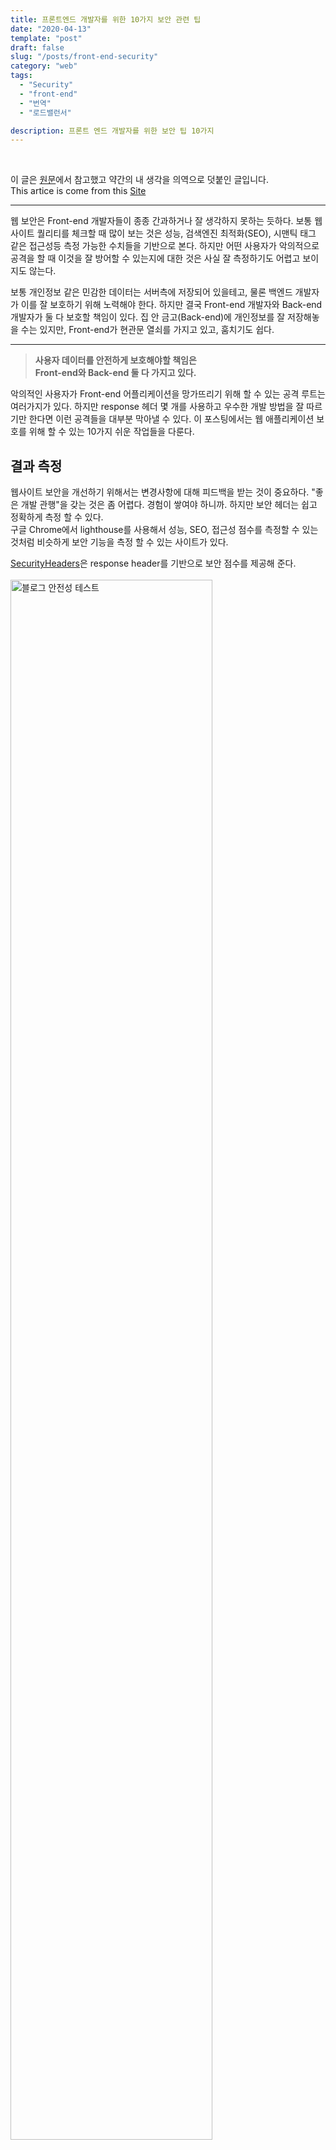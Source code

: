 ```yaml
---
title: 프론트엔드 개발자를 위한 10가지 보안 관련 팁
date: "2020-04-13"
template: "post"
draft: false
slug: "/posts/front-end-security"
category: "web"
tags:
  - "Security"
  - "front-end"
  - "번역"
  - "로드밸런서"

description: 프론트 엔드 개발자를 위한 보안 팁 10가지
---
```


<br>

이 글은 [원문](https://levelup.gitconnected.com/10-security-tips-for-frontend-developers-19e3dd9fb069)에서 참고했고 약간의 내 생각을 의역으로 덧붙인 글입니다. <br>
This artice is come from this [Site](https://levelup.gitconnected.com/10-security-tips-for-frontend-developers-19e3dd9fb069)

<hr>

웹 보안은 Front-end 개발자들이 종종 간과하거나 잘 생각하지 못하는 듯하다. 보통 웹사이트 퀄리티를 체크할 때 많이 보는 것은 성능, 검색엔진 최적화(SEO), 시맨틱 태그 같은 접근성등 측정 가능한 수치들을 기반으로 본다. 하지만 어떤 사용자가 악의적으로 공격을 할 때 이것을 잘 방어할 수 있는지에 대한 것은 사실 잘 측정하기도 어렵고 보이지도 않는다.

보통 개인정보 같은 민감한 데이터는 서버측에 저장되어 있을테고, 물론 백엔드 개발자가 이를 잘 보호하기 위해 노력해야 한다. 하지만 결국 Front-end 개발자와 Back-end 개발자가 둘 다 보호할 책임이 있다. 집 안 금고(Back-end)에 개인정보를 잘 저장해놓을 수는 있지만, Front-end가 현관문 열쇠를 가지고 있고, 훔치기도 쉽다.

 <hr>
<blockquote>
<strong>사용자 데이터를 안전하게 보호해야할 책임은 <br>Front-end와 Back-end 둘 다 가지고 있다.</strong>
</blockquote>

악의적인 사용자가 Front-end 어플리케이션을 망가뜨리기 위해 할 수 있는 공격 루트는 여러가지가 있다. 하지만 response 헤더 몇 개를 사용하고 우수한 개발 방법을 잘 따르기만 한다면 이런 공격들을 대부분 막아낼 수 있다. 이 포스팅에서는 웹 애플리케이션 보호를 위해 할 수 있는 10가지 쉬운 작업들을 다룬다.

## 결과 측정

웹사이트 보안을 개선하기 위해서는 변경사항에 대해 피드백을 받는 것이 중요하다. "좋은 개발 관행"을 갖는 것은 좀 어렵다. 경험이 쌓여야 하니까. 하지만 보안 헤더는 쉽고 정확하게 측정 할 수 있다. <Br>구글 Chrome에서 lighthouse를 사용해서 성능, SEO, 접근성 점수를 측정할 수 있는 것처럼 비슷하게 보안 기능을 측정 할 수 있는 사이트가 있다. <br>

[SecurityHeaders](https://securityheaders.com)은 response header를 기반으로 보안 점수를 제공해 준다.<br>
<br>
<img class="mb-3" style="width:80%;" src="https://yohanproblogasset.s3.ap-northeast-2.amazonaws.com/images/front-end-security/screen+5.png" alt="블로그 안전성 테스트">
<br>
A+도 있고 F도 있는데, 내 블로그의 경우 netlify를 통해 자동으로 호스팅 해준다. 내 블로그는 B를 맞았는데,
안타깝게도 대부분의 사이트는 D인 것 같다. 네이버도 , 다음도
<s>그런데 구글도 D다.</s>

## response 헤더에 대해 알아둘 사항

response 헤더를 다루는 것은 Backend의 작업이었다.
오늘날에는 웹 애플리케이션을 Zeit 또는 Netlify와 같은 "서버리스"클라우드 플랫폼에 배포하는 경우도 많아지고 있다.(Firebase도 마찬가지)<br>
이에 대해 적절한 response 헤더를 반환하도록 구성하는 것이 front-end 책임이 된다.<br>
내가 만드는 웹어플리케이션의 클라우드 호스팅 제공 업체가 어떤 response 헤더를 사용하는지 이에 대한 작동하는 방식을 배우고 적절하게 구성하면 된다.

## 보안 대책

<br>

---

### 1. 강력한 컨텐츠 보안 정책(CSP) 사용

<br>

컨텐츠 보안 정책 (CSP)은 front-end 애플리케이션의 안전을 위해 시작할 수 있는 첫 단계라고 할 수 있다. CSP는 Mozila 재단에서 만든 표준인데, XSS (Cross-Site Scripting) 및 클릭 재킹 (clickjacking)을 포함하여 특정 유형의 코드 삽입 공격을 탐지하고 막아준다.

강력한 CSP는 잠재적으로 유해한 인라인 코드 실행을 비활성화해주고 외부 리소스가 로드되는 도메인을 제한하는 것이 가능하다. Content-Security-Policy 헤더를 세미콜론으로 구분지어서 사용할 수 있다. 아래는 웹 사이트가 외부 리소스에 액세스할 필요가 없는 경우 헤더설정이다.

```sh
Content-Security-Policy: default-src 'none'; script-src 'self';
img-src 'self'; style-src 'self'; connect-src 'self';
```

여기서는 script-src, img-src, style-src 및 connect-src 지시어를 self로 설정했다. <Br>그러니까 이렇게 하게 되면 document를 로드 할때 css, script, image같은 리소스들은 HTML 문서가 제공되는 곳과 불러오는 곳이 동일해야 한다는 것이다. Defualt CSP 지침은 default-src로 설정하면 된다. 기본 동작이 URL에 대한 연결을 제한해야 하기 때문에 none으로 설정했다.

그러니까 보통 콘텐츠 보안정책은 동일출처 원칙이 기본이긴 하다. 예를 들어 `https://yohanpro.com`은 `https://yohanpro.com`의 데이터에만 액세스 할 수 있는 권한이 있다. `https://example.com`에는 액세스 권한이 없다.

그런데 웹어플리케이션을 만들다보면 대부분 다 알겠지만, 요즘 어플리케이션을 만들때에는 다른 곳에서 자원을 가져다 쓰기 마련이다. Google developer 콘솔에서 API를 가져오든, AWS S3에서 가져오든 말이다. 하지만 나중에 이런 곳의 도메인을 허용하도록 설정하더라도 일단 가장 엄격하게 설정해 놓는 것이 필요하다.

CSP 지침의 전체 목록은 [MDN 웹사이트](https://developer.mozilla.org/en-US/docs/Web/HTTP/Headers/Content-Security-Policy)에서 찾을 수 있다.

---

### 2. XSS 보호 모드 사용

<br>

사용자 입력에서 악성 코드가 입력되는 것을 감지한다면
`"X-XSS-Protection": "1; mode = block"`헤더를 사용하면 된다. 이는 브라우저가 response를 차단하도록 만들 수 있다.

물론 요즘 최신 브라우저들은 XSS 보호모드가 기본으로 되어있긴 하다. 하지만 CSP 헤더를 지원하지 않는 브라우저들<small><s>(IE라던지 IE라던지...)</s></small>을 위해서 X-XSS-Protection 헤더를 포함해주는 것이 좋다.

---

### 3. 클릭재킹 공격을 방지하기 위해 iframe Embed 막기

<br>

클릭재킹 공격을 막기 위해서 iframe 임베딩을 막는 것이 필요하다. 클릭재킹 공격은 요즘 뉴스에도 나와서 핫한 공격이다. 쉽게 말하면 다른 사이트인척 속이는 것이다. 국민은행 피싱사이트가 예이다.

<img class="mb-3" style="width:70%;" 
src="https://img1.daumcdn.net/thumb/R720x0.q80/?scode=mtistory2&fname=http%3A%2F%2Fcfile21.uf.tistory.com%2Fimage%2F12264444506C2C8325A82E" alt="피싱 사이트 예시">
<br>

이것 역시 헤더에 **X-Frame-option**을 줌으로써 해결할 수 있다.

```sh
"X-Frame-Options": "DENY"

```

<br>

또한 `frame-ancestors`를 사용할 수도 있는데, 이건 현재 페이지를 삽입할 수 있는 소스를 지정할 수 있다.`<frame>, <iframe>, <embed>, <applet>` 태그에 적용된다.

### 4. 브라우저 기능 및 API에 대한 액세스 제한하기

<br>

우리가 만든 웹사이트에서 필요하지 않은 것들에 대한 접근을 제한하는 것은 좋은 보안 습관이다.
이미 CSP를 사용하여 웹사이트가 접속할 수 있는 도메인 수를 제한하기 위해 이 원칙을 적용했지만, 브라우저 기능에도 이걸 넣을 수 있다.<br> 브라우저가 `Feature-Policy` 헤더를 사용하여 애플리케이션이 필요로 하지 않는 특기능과 API에 대한 액세스를 거부하도록 만들 수 있다.

똑같이 세미콜론 구분자를 사용해서 문자열로 생성하면 된다.

```sh
"Feature-Policy": "accelerometer 'none'; ambient-light-sensor 'none'; autoplay 'none';
camera 'none'; encrypted-media 'none'; fullscreen 'self'; geolocation 'none';
gyroscope 'none'; magnetometer 'none'; microphone 'none'; midi 'none'; payment 'none';
picture-in-picture 'none'; speaker 'none'; sync-xhr 'none'; usb 'none'; vr 'none';"

```

[Smashing Magazine](https://www.smashingmagazine.com/2018/12/feature-policy/) 에서 사용할 수 있는 것들을 찾을 수 있다. 보통은 근데 쓰지 않는 기능은 `none`으로 설정할 것이다.

---

### 5. referrer 값 노출시키지 않기

<br>

웹 사이트에서 다른 곳으로 이동하는 링크를 클릭하면, 가고자 하는 웹 사이트는 웹 사이트에서 마지막 위치의 URL을 referrer 헤더로 받는다. 그런데 이 URL에는 세션 토큰이나 사용자 ID와 같은 민감한 데이터가 포함될 수 도 있기 때문에 노출하면 안된다.

이걸 막기 위해선 `Referrer-Policy`헤더를 `no-referrer`로 설정한다.

```sh
"Referrer-Policy": "no-referrer"
```

<br>

이렇게 만드는 것이 좋긴 한데, 세상 일이 그렇든 방문 유입경로나 코드 logic에 따라 referrer를 갖고 있어야 할 때도 있다.<br>
[Scott Helme article](https://scotthelme.co.uk/a-new-security-header-referrer-policy/)에서 referrer 헤더를 어떻게 설정해야 하는지 알려준다.(same origin시나 https에서 http로 이동할 때 등)

### 6. 유저로부터 입력값을 받는 곳에 innerHTML 사용하지 말기

<br>

크로스사이트 스크립팅(XSS 공격)은 다양한 곳에서 사용되지만 그래도 가장 많이 사용되는 곳은 바로 "innerHTML"이다.

이번에 코로나 관련해서 중학생이 신천지사이트를 털은 적이 있었는데 아마도 게시판을 사용해서 XSS 공격을 하지 않았나 싶다. 유명한 공격이다.

`innerHTML`을 유저로부터 필터링 되지 않은 채로 설정하면 안된다. 사용자가 직접 조작할 수 있는 값(입력 필드의 텍스트, URL의 파라메터 또는 로컬 스토리지 항목)은 먼저 검사해야한다. `innerHTML`보다 `textContent`을 쓰는 것이 더 바람직하다. 만약 게시판처럼 긴 글을 작성할 수 있게 하려면 좋은 라이브러리를 사용해야 한다.

Dom-base XSS 공격을 방지하는 방법을 알려주는 이 [Trusted Types specification](https://developers.google.com/web/updates/2019/02/trusted-types) 구글 사이트를 눈여겨 보자.

---

### 7. UI 프레임워크 사용하기

<br>

React, Vue, Angular 같은 UI 프레임워크들은 이미 좋은 보안시스템이 내장되어 있다. 그리고 XSS의 위험으로부터도 막아 줄 수 있다. 이런 프레임워크들은 XSS에 민감한 DOM API를 사용할 일을 많이 줄여준다. 그리고 뭔가 잠재적으로 위험할만한 요소이면 이름을 `dangerouslySetInnerHTML` 같이 지어서 front-end 개발자로 하여금 쓰기 멈칫하게 만들고 다시 생각하게 해준다.

### 8. 디펜던시들을 최신상태로 유지해주기

<br>

`node_moduels` 폴더를 보면 알겠지만 우리가 만드는 웹 어플리케이션들은 수 백개의 퍼즐로 이루어진 레고 퍼즐과 다름이 없음을 알 수 있다. 그리고 우리가 디펜던시들을 사용할 때 보안 취약점이 있는지 없는지 확인하는 것은 매우 중요하다.

디펜던시가 믿을만한 건지 아닌지를 체크할 때 검사를 미리 해보는 것이 좋다. 이런 툴은 [ Dependabot](https://dependabot.com/)과 [ Snyk](https://snyk.io/)에서 확인 할 수 있다.

잠재적으로 취약한 점에 대해 pull-request를 요청해주고 수정사항을 더 빨리 적용하는데 도움이 된다.

`node_modules`는 node가 인기 있게 만드는 이유이긴 하지만, 라이언 달이 말했듯이 불필요한 모듈들이 설치가 되는 단점이 있다. 그리고 보안에 매우 취약할 수 밖에 없다. 내가 설치한 모듈이 내 파일을 수정할 수 있는 코드가 들어있을지도 모르는데 말이다. 그래서 올해 여름에 1.0버전을 출시할 `deno`가 궁금해진다. 이런 취약점들을 개선했다고 말하는데 아직 살펴보진 않아서 대충 흘러가는 뉴스들만 보고 있다.

### 9. third-party를 사용하기전에 한번 더 생각해보기

<br>

Google Analytics, Intercom, Mixpanel 같은 third-party들은 "한 줄 코드" 솔루션을 제공한다. 그런데 그 뜻은 그와 동시에 third-party가 손상되면 웹 사이트가 손상되기 때문에 웹 사이트를보다 취약하게 만들 수 있다.

third-party를 통합하기로 결정한 경우에는 해당 서비스가 정상적으로 작동하도록 허용하는 가장 강력한 CSP 정책을 설정하는 것이 좋다. 널리 사용되는 대부분의 서비스는 필요한 CSP 가이드라인이 있으니 지침을 따라야 한다.

Google Tag Manager, Segment 같이 조직 내 모든 사람이 더 많은 third-party를 통합 할 수 있는 기타 툴들을 사용할 때는 특히 주의해야 한다. 이 도구에 액세스 할 수있는 사람은 어떻게 보안이 돌아가는지 알고 있어야 한다.

### 10. third-party 스크립트에 Subresource integrity 사용하기

<br>

사용하는 third-party 스크립트의 경우에는 가능한 한 `integrity` attribute를 사용하는 것이 좋다.
브라우저 자체 기능에는 로드 중인 script들의 암호화 해시를 검증하고 변경되지 않았는지 확인할 수 있는 [ Subresource Integrity ](https://developer.mozilla.org/en-US/docs/Web/Security/Subresource_Integrity)가 있다.

이건 `script` 태그가 이렇게 생겼다.

```html
<script
  src="https://example.com/example-framework.js"
  integrity="sha384-oqVuAfXRKap7fdgcCY5uykM6+R9GqQ8K/uxy9rx7HNQlGYl1kPzQho1wx4JwY8wC"
  crossorigin="anonymous"
></script>
```

이러한 기법은 third-party 라이브러리에는 괜찮다. 그런데 third-party 서비스에는 그닥 유용하지 못하다. 왜냐면 대부분의 경우에는 third-party 서비스의 스크립트를 추가할 경우 그 스크립트가 하는 역할은 보통 다른 디펜던트 스크립트를 불러오는 역할을 하기 때문이다. 근데 이건 언제든지 바뀔 수 있으므로 위험한지 아닌지 무결성을 검증할 수 있는지 없는지 우리가 알 수 없다.

### 결론

<br>

브라우징에서 저장하는 기능들은 요즘 웹어플리케이션을 만들때 매우 중요하다. 그리고 당연히 사용하는 유저들은 개인정보가 안전하게 저장되는 것을 원할 것이다. 그리고 이 데이터는 back-end에 저장되지만, 데이터 보안에 대한 책임은 client사이드에도 역시 책임이 있다.

악의적인 사용자들이 할 수 있는 UI 공격은 매우 많지만 이 블로그에서 기술한 권고를 잘 따른다면 방어 가능성을 크게 높여줄 수 있다.

Originally published at https://konstantinlebedev.com.
